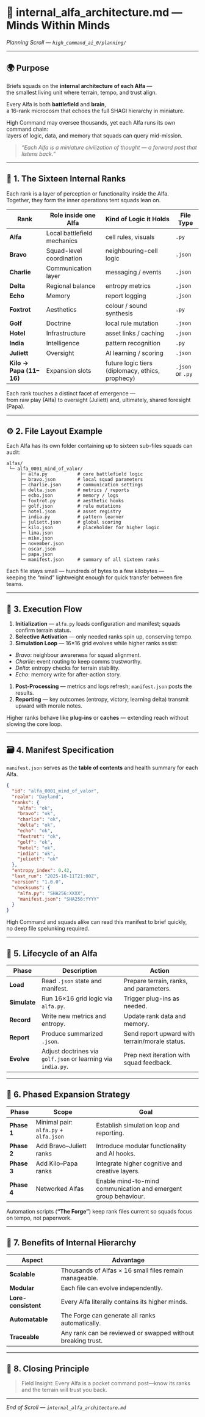 # 🧠 internal_alfa_architecture.md — Minds Within Minds  
*Planning Scroll — `high_command_ai_0/planning/`*

---

## 🌍 Purpose

Briefs squads on the **internal architecture of each Alfa** —  
the smallest living unit where terrain, tempo, and trust align.  

Every Alfa is both **battlefield** and **brain**,  
a 16-rank microcosm that echoes the full SHAGI hierarchy in miniature.  

High Command may oversee thousands, yet each Alfa runs its own command chain:  
layers of logic, data, and memory that squads can query mid-mission.  

> *“Each Alfa is a miniature civilization of thought — a forward post that listens back.”*

---

## 🧩 1. The Sixteen Internal Ranks

Each rank is a layer of perception or functionality inside the Alfa.  
Together, they form the inner operations tent squads lean on.

| Rank | Role inside one Alfa | Kind of Logic it Holds | File Type |
|------|------------------------|-------------------------|------------|
| **Alfa** | Local battlefield mechanics | cell rules, visuals | `.py` |
| **Bravo** | Squad-level coordination | neighbouring-cell logic | `.json` |
| **Charlie** | Communication layer | messaging / events | `.json` |
| **Delta** | Regional balance | entropy metrics | `.json` |
| **Echo** | Memory | report logging | `.json` |
| **Foxtrot** | Aesthetics | colour / sound synthesis | `.py` |
| **Golf** | Doctrine | local rule mutation | `.json` |
| **Hotel** | Infrastructure | asset links / caching | `.json` |
| **India** | Intelligence | pattern recognition | `.py` |
| **Juliett** | Oversight | AI learning / scoring | `.json` |
| **Kilo → Papa (11–16)** | Expansion slots | future logic tiers (diplomacy, ethics, prophecy) | `.json` or `.py` |

Each rank touches a distinct facet of emergence —  
from raw play (Alfa) to oversight (Juliett) and, ultimately, shared foresight (Papa).

---

## ⚙️ 2. File Layout Example

Each Alfa has its own folder containing up to sixteen sub-files squads can audit:  

```plaintext
alfas/
 └─ alfa_0001_mind_of_valor/
     ├─ alfa.py           # core battlefield logic
     ├─ bravo.json        # local squad parameters
     ├─ charlie.json      # communication settings
     ├─ delta.json        # metrics / reports
     ├─ echo.json         # memory / logs
     ├─ foxtrot.py        # aesthetic hooks
     ├─ golf.json         # rule mutations
     ├─ hotel.json        # asset registry
     ├─ india.py          # pattern learner
     ├─ juliett.json      # global scoring
     ├─ kilo.json         # placeholder for higher logic
     ├─ lima.json
     ├─ mike.json
     ├─ november.json
     ├─ oscar.json
     ├─ papa.json
     └─ manifest.json     # summary of all sixteen ranks
```

Each file stays small — hundreds of bytes to a few kilobytes —  
keeping the “mind” lightweight enough for quick transfer between fire teams.

---

## 🧠 3. Execution Flow

1. **Initialization** — `alfa.py` loads configuration and manifest; squads confirm terrain status.  
1. **Selective Activation** — only needed ranks spin up, conserving tempo.  
1. **Simulation Loop** — 16×16 grid evolves while higher ranks assist:  

  - *Bravo*: neighbour awareness for squad alignment.  
  - *Charlie*: event routing to keep comms trustworthy.  
  - *Delta*: entropy checks for terrain stability.  
  - *Echo*: memory write for after-action story.  

1. **Post-Processing** — metrics and logs refresh; `manifest.json` posts the results.  
1. **Reporting** — key outcomes (entropy, victory, learning delta) transmit upward with morale notes.  

Higher ranks behave like **plug-ins** or **caches** — extending reach without slowing the core loop.

---

## 🗃️ 4. Manifest Specification

`manifest.json` serves as the **table of contents** and health summary for each Alfa.

```json
{
  "id": "alfa_0001_mind_of_valor",
  "realm": "Dayland",
  "ranks": {
    "alfa": "ok",
    "bravo": "ok",
    "charlie": "ok",
    "delta": "ok",
    "echo": "ok",
    "foxtrot": "ok",
    "golf": "ok",
    "hotel": "ok",
    "india": "ok",
    "juliett": "ok"
  },
  "entropy_index": 0.42,
  "last_run": "2025-10-11T21:00Z",
  "version": "1.0.0",
  "checksums": {
    "alfa.py": "SHA256:XXXX",
    "manifest.json": "SHA256:YYYY"
  }
}
```

High Command and squads alike can read this manifest to brief quickly,  
no deep file spelunking required.

---

## 🔄 5. Lifecycle of an Alfa

| Phase  | Description  | Action  |
|--------|--------------|---------|
| **Load** | Read `.json` state and manifest. | Prepare terrain, ranks, and parameters. |
| **Simulate** | Run 16×16 grid logic via `alfa.py`. | Trigger plug-ins as needed. |
| **Record** | Write new metrics and entropy. | Update rank data and memory. |
| **Report** | Produce summarized `.json`. | Send report upward with terrain/morale status. |
| **Evolve** | Adjust doctrines via `golf.json` or learning via `india.py`. | Prep next iteration with squad feedback. |

---

## 🚀 6. Phased Expansion Strategy

| Phase  | Scope  | Goal |
|--------|--------|------|
| **Phase 1** | Minimal pair: `alfa.py` + `alfa.json` | Establish simulation loop and reporting. |
| **Phase 2** | Add Bravo–Juliett ranks | Introduce modular functionality and AI hooks. |
| **Phase 3** | Add Kilo–Papa ranks | Integrate higher cognitive and creative layers. |
| **Phase 4** | Networked Alfas | Enable mind-to-mind communication and emergent group behaviour. |

Automation scripts (**“The Forge”**) keep rank files current so squads focus on tempo, not paperwork.

---

## 🌈 7. Benefits of Internal Hierarchy

| Aspect  | Advantage  |
|---------|------------|
| **Scalable** | Thousands of Alfas × 16 small files remain manageable. |
| **Modular** | Each file can evolve independently. |
| **Lore-consistent** | Every Alfa literally contains its higher minds. |
| **Automatable** | The Forge can generate all ranks automatically. |
| **Traceable** | Any rank can be reviewed or swapped without breaking trust. |

---

## 🌄 8. Closing Principle

> Field Insight: Every Alfa is a pocket command post—know its ranks and the terrain will trust you back.  

---

*End of Scroll — `internal_alfa_architecture.md`*
